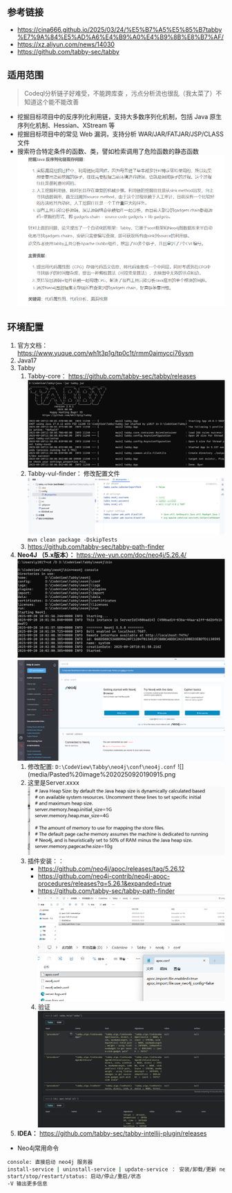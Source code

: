 ## 参考链接

- https://cina666.github.io/2025/03/24/%E5%B7%A5%E5%85%B7tabby%E7%9A%84%E5%AD%A6%E4%B9%A0%E4%B9%8B%E8%B7%AF/
- https://xz.aliyun.com/news/14030
- https://github.com/tabby-sec/tabby


## 适用范围
> Codeql分析链子好难受，不能跨库查 ，污点分析流也很乱（我太菜了）不知道这个能不能改善

- 挖掘目标项目中的反序列化利用链，支持大多数序列化机制，包括 Java 原生序列化机制、Hessian、XStream 等
- 挖掘目标项目中的常见 Web 漏洞，支持分析 WAR/JAR/FATJAR/JSP/CLASS 文件
- 搜索符合特定条件的函数、类，譬如检索调用了危险函数的静态函数
![](media/32000344d48c91f8900a0b66efa8ee57.png)  
## 环境配置
1. 官方文档： https://www.yuque.com/wh1t3p1g/tp0c1t/rmm0aimycci76ysm
2. Java17
3. Tabby
	1. Tabby-core： https://github.com/tabby-sec/tabby/releases  ![](media/Pasted%20image%2020250920174754.png)
	2. Tabby-vul-finder： 修改配置文件 ![](media/Pasted%20image%2020250920180649.png)  `mvn clean package -DskipTests` 
	3. https://github.com/tabby-sec/tabby-path-finder 
4. **Neo4J （5.x版本）：** https://we-yun.com/doc/neo4j/5.26.4/ ![](media/Pasted%20image%2020250920180210.png) ![](media/Pasted%20image%2020250920180424.png)
	1. 修改配置: `D:\CodeView\Tabby\neo4j\conf\neo4j.conf` ![](media/Pasted%20image%2020250920190915.png
	2. 这里是Server.xxxx![](media/Pasted%20image%2020250920191158.png)
	3. 插件安装：：   
		- https://github.com/neo4j/apoc/releases/tag/5.26.12
		- https://github.com/neo4j-contrib/neo4j-apoc-procedures/releases?q=5.26.1&expanded=true 
		- https://github.com/tabby-sec/tabby-path-finder  ![](media/Pasted%20image%2020250920232221.png)   ![](media/Pasted%20image%2020250920201918.png)  
		4. 验证   ![](media/Pasted%20image%2020250920232526.png)  
5. **IDEA：** https://github.com/tabby-sec/tabby-intellij-plugin/releases  

- Neo4j常用命令
```bash
console: 直接启动 neo4j 服务器  
install-service | uninstall-service | update-service ： 安装/卸载/更新 neo4j 服务  
start/stop/restart/status: 启动/停止/重启/状态  
-V 输出更多信息
```